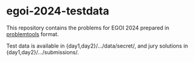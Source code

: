 # egoi-2024-testdata

This repository contains the problems for EGOI 2024 prepared in [problemtools](https://github.com/Kattis/problemtools) format.

Test data is available in {day1,day2}/.../data/secret/, and jury solutions in {day1,day2}/.../submissions/.
